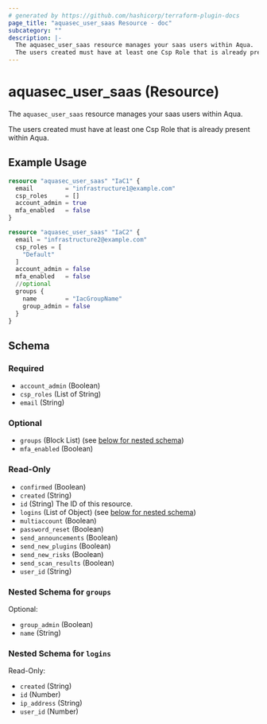 ```yaml
---
# generated by https://github.com/hashicorp/terraform-plugin-docs
page_title: "aquasec_user_saas Resource - doc"
subcategory: ""
description: |-
  The aquasec_user_saas resource manages your saas users within Aqua.
  The users created must have at least one Csp Role that is already present within Aqua.
---
```


# aquasec_user_saas (Resource)

The `aquasec_user_saas` resource manages your saas users within Aqua.

The users created must have at least one Csp Role that is already present within Aqua.

## Example Usage

```terraform
resource "aquasec_user_saas" "IaC1" {
  email         = "infrastructure1@example.com"
  csp_roles     = []
  account_admin = true
  mfa_enabled   = false
}

resource "aquasec_user_saas" "IaC2" {
  email = "infrastructure2@example.com"
  csp_roles = [
    "Default"
  ]
  account_admin = false
  mfa_enabled   = false
  //optional
  groups {
    name        = "IacGroupName"
    group_admin = false
  }
}
```

<!-- schema generated by tfplugindocs -->
## Schema

### Required

- `account_admin` (Boolean)
- `csp_roles` (List of String)
- `email` (String)

### Optional

- `groups` (Block List) (see [below for nested schema](#nestedblock--groups))
- `mfa_enabled` (Boolean)

### Read-Only

- `confirmed` (Boolean)
- `created` (String)
- `id` (String) The ID of this resource.
- `logins` (List of Object) (see [below for nested schema](#nestedatt--logins))
- `multiaccount` (Boolean)
- `password_reset` (Boolean)
- `send_announcements` (Boolean)
- `send_new_plugins` (Boolean)
- `send_new_risks` (Boolean)
- `send_scan_results` (Boolean)
- `user_id` (String)

<a id="nestedblock--groups"></a>
### Nested Schema for `groups`

Optional:

- `group_admin` (Boolean)
- `name` (String)


<a id="nestedatt--logins"></a>
### Nested Schema for `logins`

Read-Only:

- `created` (String)
- `id` (Number)
- `ip_address` (String)
- `user_id` (Number)


